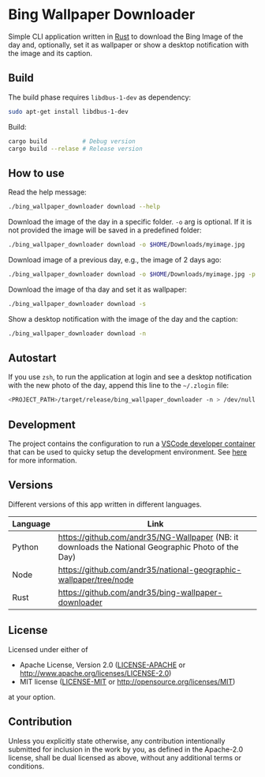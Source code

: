 # Bing Wallpaper Downloader

Simple CLI application written in [Rust](https://www.rust-lang.org/) to download
the Bing Image of the day and, optionally, set it as wallpaper or show a desktop
notification with the image and its caption.

## Build

The build phase requires `libdbus-1-dev` as dependency:

```bash
sudo apt-get install libdbus-1-dev
```

Build:

```bash
cargo build          # Debug version
cargo build --relase # Release version
```

## How to use

Read the help message:

```bash
./bing_wallpaper_downloader download --help 
```

Download the image of the day in a specific folder. `-o` arg is optional. If it
is not provided the image will be saved in a predefined folder:

```bash
./bing_wallpaper_downloader download -o $HOME/Downloads/myimage.jpg 
```

Download image of a previous day, e.g., the image of 2 days ago:

```bash
./bing_wallpaper_downloader download -o $HOME/Downloads/myimage.jpg -p 2
```

Download the image of tha day and set it as wallpaper:

```bash
./bing_wallpaper_downloader download -s
```

Show a desktop notification with the image of the day and the caption:

```bash
./bing_wallpaper_downloader download -n
```

## Autostart

If you use `zsh`, to run the application at login and see a desktop notification
with the new photo of the day, append this line to the `~/.zlogin` file:

```bash
<PROJECT_PATH>/target/release/bing_wallpaper_downloader -n > /dev/null &
```

## Development

The project contains the configuration to run a [VSCode developer
container](https://code.visualstudio.com/docs/remote/containers) that can be
used to quicky setup the development environment. See
[here](https://code.visualstudio.com/docs/remote/containers) for more
information.

## Versions

Different versions of this app written in different languages.

| Language | Link                                                                                                 |
| -------- | ---------------------------------------------------------------------------------------------------- |
| Python   | <https://github.com/andr35/NG-Wallpaper> (NB: it downloads the National Geographic Photo of the Day) |
| Node     | <https://github.com/andr35/national-geographic-wallpaper/tree/node>                                  |
| Rust     | <https://github.com/andr35/bing-wallpaper-downloader>                                                |

## License

Licensed under either of

* Apache License, Version 2.0
   ([LICENSE-APACHE](LICENSE-APACHE) or <http://www.apache.org/licenses/LICENSE-2.0>)
* MIT license
   ([LICENSE-MIT](LICENSE-MIT) or <http://opensource.org/licenses/MIT>)

at your option.

## Contribution

Unless you explicitly state otherwise, any contribution intentionally submitted
for inclusion in the work by you, as defined in the Apache-2.0 license, shall be
dual licensed as above, without any additional terms or conditions.
